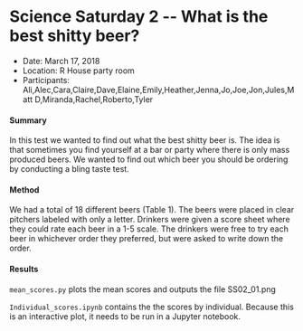 # Science Saturday 2 -- What is the best shitty beer?


- Date: March 17, 2018
- Location: R House party room
- Participants: Ali,Alec,Cara,Claire,Dave,Elaine,Emily,Heather,Jenna,Jo,Joe,Jon,Jules,Matt D,Miranda,Rachel,Roberto,Tyler

#### Summary
In this test we wanted to find out what the best shitty beer is. The idea is that sometimes you find yourself at a bar or party where there is only mass produced beers. We wanted to find out which beer you should be ordering by conducting a bling taste test.

#### Method
We had a total of 18 different beers (Table 1). The beers were placed in clear pitchers labeled with only a letter. Drinkers were given a score sheet where they could rate each beer in a 1-5 scale. The drinkers were free to try each beer in whichever order they preferred, but were asked to write down the order. 

#### Results

`mean_scores.py` plots the mean scores and outputs the file SS02_01.png

`Individual_scores.ipynb` contains the the scores by individual. Because this is an interactive plot, it needs to be run in a Jupyter notebook.

